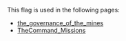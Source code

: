 This flag is used in the following pages:
 - [the_governance_of_the_mines](../events/the_governance_of_the_mines.md)
 - [TheCommand_Missions](../missions/TheCommand_Missions.md)
